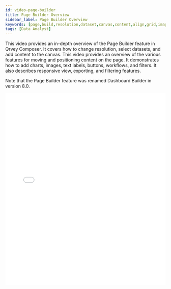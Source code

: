 ```yaml
---
id: video-page-builder
title: Page Builder Overview
sidebar_label: Page Builder Overview
keywords: [page,build,resolution,dataset,canvas,content,align,grid,image,text,label,button,workflow,flow,filter,responsive,export,filter,dashboard]
tags: [Data Analyst]
---
```


This video provides an in-depth overview of the Page Builder feature in Qrvey Composer. It covers how to change resolution, select datasets, and add content to the canvas. This video provides an overview of the various features for moving and positioning content on the page. It demonstrates how to add charts, images, text labels, buttons, workflows, and filters. It also describes responsive view, exporting, and filtering features. 

Note that the Page Builder feature was renamed Dashboard Builder in version 8.0. 

<iframe src="//fast.wistia.net/embed/iframe/eume9rxxr5?videoFoam=true"
allowtransparency="true" frameBorder="0" scrolling="no" className="wistia_embed"
name="wistia_embed" allowFullScreen  width="100%" height="600"></iframe>
<script src="//fast.wistia.net/assets/external/iframe-api-v1.js"></script>
<br/>